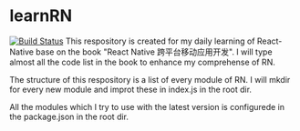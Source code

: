 # learnRN
[![Build Status](https://travis-ci.org/chxin/learnRN.svg?branch=master)](https://travis-ci.org/chxin/learnRN)
This respository is created for my daily learning of React-Native base on the book "React Native   跨平台移动应用开发". I will type almost all the code list in the book to enhance my comprehense of RN.

The structure of this respository is a list of every module of RN. I will mkdir for every new module and improt these in index.js in the root dir.

All the modules which I try to use with the latest version is configurede in the package.json in the root dir.
